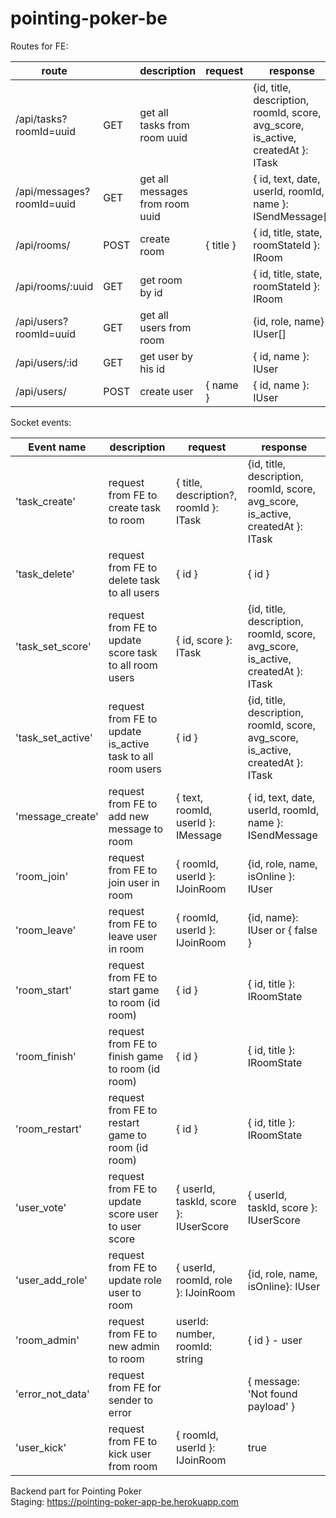 # pointing-poker-be

Routes for FE:

| route                     | | description                     | request | response |
| ------------------------- | - | ------------------------------- | -------- | --------- |
| /api/tasks?roomId=uuid    | GET | get all tasks from room uuid    |  | {id, title, description, roomId, score, avg_score, is_active, createdAt }: ITask |
| /api/messages?roomId=uuid | GET | get all messages from room uuid |  | { id, text,  date, userId, roomId, name }: ISendMessage[] |
| /api/rooms/               | POST | create room                     | { title } | { id, title, state, roomStateId }: IRoom |
| /api/rooms/:uuid          | GET | get room by id                  |  | { id, title, state, roomStateId }: IRoom |
| /api/users?roomId=uuid    | GET | get all users from room       | | {id, role, name} : IUser[] |
| /api/users/:id            | GET| get user by his id              |  | { id, name }: IUser |
| /api/users/               | POST | create user                     | { name } | { id, name }: IUser |

Socket events:

| Event name        | description                                                |  request | response  |
| ----------------- | ---------------------------------------------------------- | -------- | --------- |
| 'task_create'     | request from FE to create task to room                     | { title, description?, roomId }: ITask | {id, title, description, roomId, score, avg_score, is_active, createdAt }: ITask |
| 'task_delete'     | request from FE to delete task to all users                | { id } | { id } |
| 'task_set_score'  | request from FE to update score task to all room users     | { id, score }: ITask | {id, title, description, roomId, score, avg_score, is_active, createdAt }: ITask |
| 'task_set_active' | request from FE to update is_active task to all room users | { id } | {id, title, description, roomId, score, avg_score, is_active, createdAt }: ITask |
| 'message_create'  | request from FE to add new message to room                 | { text, roomId, userId }: IMessage |  { id, text,  date, userId, roomId, name }: ISendMessage |
| 'room_join'       | request from FE to join user in room                       | { roomId, userId }: IJoinRoom | {id, role, name, isOnline }: IUser |
| 'room_leave'      | request from FE to leave user in room                      | { roomId, userId }: IJoinRoom | {id, name}: IUser or { false } |
| 'room_start'      | request from FE to start game to room (id room)            | { id } | { id, title }: IRoomState |
| 'room_finish'     | request from FE to finish game to room (id room)           | { id } | { id, title }: IRoomState |
| 'room_restart'    | request from FE to restart game to room (id room)          | { id } | { id, title }: IRoomState |
| 'user_vote'        | request from FE to update score user to user score        | { userId, taskId, score }: IUserScore | { userId, taskId, score }: IUserScore |
| 'user_add_role' | request from FE to update role user to room | { userId, roomId, role }: IJoinRoom |  {id, role, name, isOnline}: IUser |
| 'room_admin' | request from FE to new admin to room | userId: number, roomId: string | { id } - user |
| 'error_not_data' | request from FE for sender to error | | { message: 'Not found payload' } |
| 'user_kick' | request from FE to kick user from room | { roomId, userId }: IJoinRoom | true |

Backend part for Pointing Poker  
Staging: https://pointing-poker-app-be.herokuapp.com
